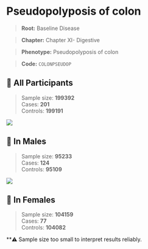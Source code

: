 # Pseudopolyposis of colon

> **Root:** Baseline Disease  

> **Chapter:** Chapter XI- Digestive  

> **Phenotype:** Pseudopolyposis of colon  

> **Code:** `COLONPSEUDOP`

## 🧪 All Participants  
> Sample size: **199392**  
> Cases: **201**  
> Controls: **199191**
<img src="/Disease/Figures/ALL/Incidence/COLONPSEUDOP.png"/>
<CsvTable src="/Disease_Data/ALL/Incidence/COX_COLONPSEUDOP.csv" label="🔍 View full results" />

## 👨 In Males  
> Sample size: **95233**  
> Cases: **124**  
> Controls: **95109**
<img src="/Disease/Figures/Male/Incidence/COLONPSEUDOP.png"/>
<CsvTable src="/Disease_Data/Male/Incidence/COX_COLONPSEUDOP.csv" label="🔍 View full results" />

## 👩 In Females  
> Sample size: **104159**  
> Cases: **77**  
> Controls: **104082**

**⚠️ Sample size too small to interpret results reliably.

